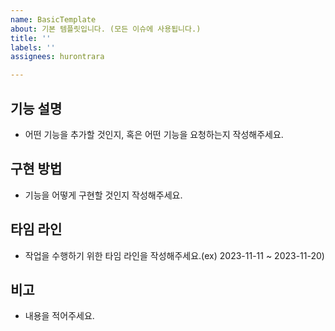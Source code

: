 ```yaml
---
name: BasicTemplate
about: 기본 템플릿입니다. (모든 이슈에 사용됩니다.)
title: ''
labels: ''
assignees: hurontrara

---
```


## 기능 설명

- 어떤 기능을 추가할 것인지, 혹은 어떤 기능을 요청하는지 작성해주세요.

## 구현 방법

- 기능을 어떻게 구현할 것인지 작성해주세요.

## 타임 라인

- 작업을 수행하기 위한 타임 라인을 작성해주세요.(ex) 2023-11-11 ~ 2023-11-20)

## 비고

- 내용을 적어주세요.

<br>
